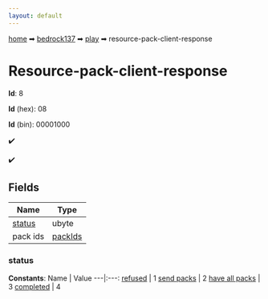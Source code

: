 ```yaml
---
layout: default
---
```


[home](/) ➡ [bedrock137](/protocol/bedrock137) ➡ [play](/protocol/bedrock137/play) ➡ resource-pack-client-response

# Resource-pack-client-response

**Id**: 8

**Id** (hex): 08

**Id** (bin): 00001000

✔️

✔️

## Fields

Name | Type
---|---
[status](#status) | ubyte
pack ids | [packIds](/protocol/bedrock137/arrays)

### status

**Constants**:
Name | Value
---|:---:
[refused](status_refused) | 1
[send packs](status_send-packs) | 2
[have all packs](status_have-all-packs) | 3
[completed](status_completed) | 4


